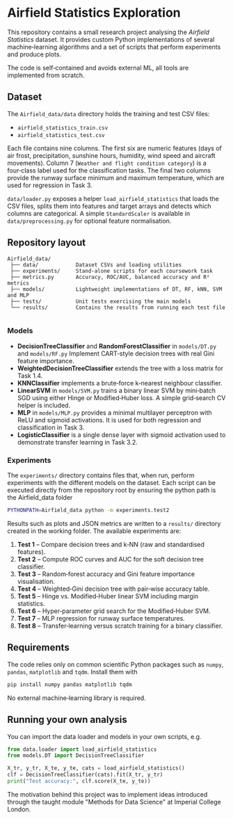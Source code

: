 # Airfield Statistics Exploration

This repository contains a small research project analysing the *Airfield Statistics* dataset.  It provides
custom Python implementations of several machine‑learning algorithms and a set of scripts that perform experiments and produce plots.

The code is self‑contained and avoids external ML, all tools are implemented from scratch.

## Dataset

The `Airfield_data/data` directory holds the training and test CSV files:

- `airfield_statistics_train.csv`
- `airfield_statistics_test.csv`

Each file contains nine columns.  The first six are numeric features (days of air frost, precipitation, sunshine hours,
humidity, wind speed and aircraft movements).  Column 7 (`Weather and flight condition category`) is a four‑class
label used for the classification tasks.  The final two columns provide the runway surface minimum and maximum
temperature, which are used for regression in Task 3.

`data/loader.py` exposes a helper `load_airfield_statistics` that loads the CSV files, splits them into features and
target arrays and detects which columns are categorical.  A simple `StandardScaler` is available in
`data/preprocessing.py` for optional feature normalisation.

## Repository layout

```
Airfield_data/
 ├── data/            Dataset CSVs and loading utilities
 ├── experiments/     Stand‑alone scripts for each coursework task
 ├── metrics.py       Accuracy, ROC/AUC, balanced accuracy and R² metrics
 ├── models/          Lightweight implementations of DT, RF, kNN, SVM and MLP
 ├── tests/           Unit tests exercising the main models
 └── results/         Contains the results from running each test file
 
```

### Models

- **DecisionTreeClassifier** and **RandomForestClassifier** in `models/DT.py` and `models/RF.py`
  Implement CART‑style decision trees with real Gini feature importance.
- **WeightedDecisionTreeClassifier** extends the tree with a loss matrix for Task 1.4.
- **KNNClassifier** implements a brute‑force k‑nearest neighbour classifier.
- **LinearSVM** in `models/SVM.py` trains a binary linear SVM by mini‑batch SGD using either Hinge or
  Modified‑Huber loss.  A simple grid‑search CV helper is included.
- **MLP** in `models/MLP.py` provides a minimal multilayer perceptron with ReLU and sigmoid
  activations.  It is used for both regression and classification in Task 3.
- **LogisticClassifier** is a single dense layer with sigmoid activation used to demonstrate transfer
  learning in Task 3.2.

### Experiments

The `experiments/` directory contains files that, when run, perform experiments with the different models on the dataset.  Each script can be executed directly from the
repository root by ensuring the python path is the Airfield_data folder

```bash
PYTHONPATH=Airfield_data python -m experiments.test2
```

Results such as plots and JSON metrics are written to a `results/` directory created in the working folder.
The available experiments are:

1. **Test 1** – Compare decision trees and k‑NN (raw and standardised features).
2. **Test 2** – Compute ROC curves and AUC for the soft decision tree classifier.
3. **Test 3** – Random‑forest accuracy and Gini feature importance visualisation.
4. **Test 4** – Weighted‑Gini decision tree with pair‑wise accuracy table.
5. **Test 5** – Hinge vs. Modified‑Huber linear SVM including margin statistics.
6. **Test 6** – Hyper‑parameter grid search for the Modified‑Huber SVM.
7. **Test 7** – MLP regression for runway surface temperatures.
8. **Test 8** – Transfer‑learning versus scratch training for a binary classifier.

## Requirements

The code relies only on common scientific Python packages such as `numpy`, `pandas`, `matplotlib` and `tqdm`.
Install them with

```bash
pip install numpy pandas matplotlib tqdm
```

No external machine‑learning library is required.


## Running your own analysis

You can import the data loader and models in your own scripts, e.g.

```python
from data.loader import load_airfield_statistics
from models.DT import DecisionTreeClassifier

X_tr, y_tr, X_te, y_te, cats = load_airfield_statistics()
clf = DecisionTreeClassifier(cats).fit(X_tr, y_tr)
print("Test accuracy:", clf.score(X_te, y_te))
```


The motivation behind this project was to implement ideas introduced through the taught module "Methods for Data Science" at Imperial College London.  
